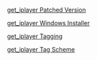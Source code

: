 [get_iplayer Patched Version](https://github.com/dinkypumpkin/get_iplayer/wiki/instructions)

[get_iplayer Windows Installer](https://github.com/dinkypumpkin/get_iplayer/wiki/installer)

[get_iplayer Tagging](https://github.com/dinkypumpkin/get_iplayer/wiki/tagging)

[get_iplayer Tag Scheme](https://github.com/dinkypumpkin/get_iplayer/wiki/tagscheme)
